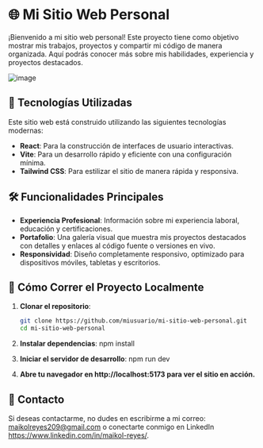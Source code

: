 # 🌐 Mi Sitio Web Personal

¡Bienvenido a mi sitio web personal! Este proyecto tiene como objetivo mostrar mis trabajos, proyectos y compartir mi código de manera organizada. Aquí podrás conocer más sobre mis habilidades, experiencia y proyectos destacados.

![image](https://github.com/user-attachments/assets/831bcd94-5f5b-4787-a2e5-c64c68b93944)


## 🚀 Tecnologías Utilizadas

Este sitio web está construido utilizando las siguientes tecnologías modernas:

- **React**: Para la construcción de interfaces de usuario interactivas.
- **Vite**: Para un desarrollo rápido y eficiente con una configuración mínima.
- **Tailwind CSS**: Para estilizar el sitio de manera rápida y responsiva.

## 🛠️ Funcionalidades Principales

- **Experiencia Profesional**: Información sobre mi experiencia laboral, educación y certificaciones.
- **Portafolio**: Una galería visual que muestra mis proyectos destacados con detalles y enlaces al código fuente o versiones en vivo.
- **Responsividad**: Diseño completamente responsivo, optimizado para dispositivos móviles, tabletas y escritorios.

## 🌟 Cómo Correr el Proyecto Localmente

1. **Clonar el repositorio**:
   ```bash
   git clone https://github.com/miusuario/mi-sitio-web-personal.git
   cd mi-sitio-web-personal

2. **Instalar dependencias**:
npm install

3.  **Iniciar el servidor de desarrollo**:
npm run dev

4. **Abre tu navegador en http://localhost:5173 para ver el sitio en acción.**

## 📧 Contacto
Si deseas contactarme, no dudes en escribirme a mi correo: maikolreyes209@gmail.com o conectarte conmigo en LinkedIn https://www.linkedin.com/in/maikol-reyes/.
